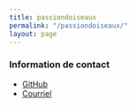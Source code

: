 ```yaml
---
title: passiondoiseaux
permalink: "/passiondoiseaux/"
layout: page
---
```


### Information de contact ###
* [GitHub](https://blindhelp.github.io/passiondoiseaux)
* [Courriel](mailto:remyruiz@gmail.com)

